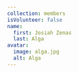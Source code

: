 ```yaml
---
collection: members
isVolunteer: false
name:
  first: Josiah Zenas
  last: Alga
avatar:
  image: alga.jpg
  alt: Alga
---
```

